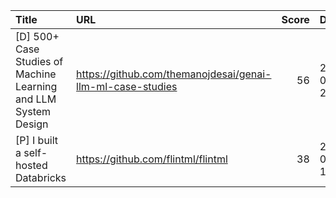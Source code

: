 | Title                                                           | URL                                                        |   Score | Date                |
|:----------------------------------------------------------------|:-----------------------------------------------------------|--------:|:--------------------|
| [D] 500+ Case Studies of Machine Learning and LLM System Design | https://github.com/themanojdesai/genai-llm-ml-case-studies |      56 | 2025-06-18 21:26:06 |
| [P] I built a self-hosted Databricks                            | https://github.com/flintml/flintml                         |      38 | 2025-06-19 14:08:14 |